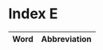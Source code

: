 # Index E

| Word                            | Abbreviation |
|:--------------------------------|-------------:|
